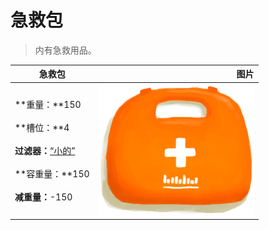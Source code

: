 # 急救包  
> 内有急救用品。  
  
  急救包  |   图片   
 ----  |  ----:   
 **重量：**150<br><br>**槽位：**4<br><br>**过滤器：**[“小的”](tag_Tiny.md)<br><br>**容重量：**150<br><br>**减重量：**-150  |  <img decoding="async" src="Sprite/FirstAidKit.png" href="a.md" style="max-width:300px;max-height:300px;">   
  
